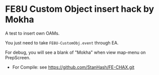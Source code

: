 # FE8U Custom Object insert hack by Mokha

A test to insert own OAMs.

You just need to take `FE8U-CustomObj.event` through EA.

For debug, you will see a blank of "Mokha" when view map-menu on PrepScreen.

* For Compile:
see https://github.com/StanHash/FE-CHAX.git